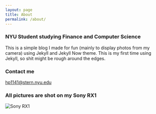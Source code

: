 ```yaml
---
layout: page
title: About
permalink: /about/
---
```


### NYU Student studying Finance and Computer Science

This is a simple blog I made for fun (mainly to display photos from my camera) using Jekyll and Jekyll Now theme. This is my first time using Jekyll, so shit might be rough around the edges.

### Contact me

[hp1141@stern.nyu.edu](mailto:hp1141@stern.nyu.edu)

### All pictures are shot on my Sony RX1

![Sony RX1]({{site.baseurl}}/images/rx1.jpg)
